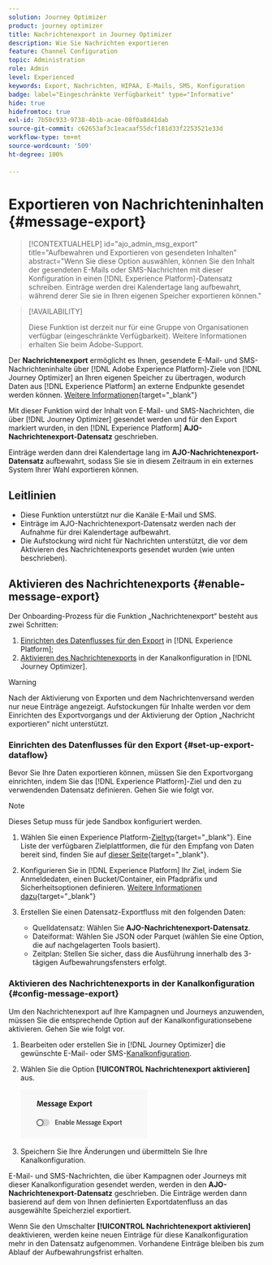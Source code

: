 ```yaml
---
solution: Journey Optimizer
product: journey optimizer
title: Nachrichtenexport in Journey Optimizer
description: Wie Sie Nachrichten exportieren
feature: Channel Configuration
topic: Administration
role: Admin
level: Experienced
keywords: Export, Nachrichten, HIPAA, E-Mails, SMS, Konfiguration
badge: label="Eingeschränkte Verfügbarkeit" type="Informative"
hide: true
hidefromtoc: true
exl-id: 7b50c933-9738-4b1b-acae-08f0a8d41dab
source-git-commit: c62653af3c1eacaaf55dcf181d33f2253521e33d
workflow-type: tm+mt
source-wordcount: '509'
ht-degree: 100%

---
```


# Exportieren von Nachrichteninhalten {#message-export}

>[!CONTEXTUALHELP]
>id="ajo_admin_msg_export"
>title="Aufbewahren und Exportieren von gesendeten Inhalten"
>abstract="Wenn Sie diese Option auswählen, können Sie den Inhalt der gesendeten E-Mails oder SMS-Nachrichten mit dieser Konfiguration in einen [!DNL Experience Platform]-Datensatz schreiben. Einträge werden drei Kalendertage lang aufbewahrt, während derer Sie sie in Ihren eigenen Speicher exportieren können."

>[!AVAILABILITY]
>
>Diese Funktion ist derzeit nur für eine Gruppe von Organisationen verfügbar (eingeschränkte Verfügbarkeit). Weitere Informationen erhalten Sie beim Adobe-Support.

Der **Nachrichtenexport** ermöglicht es Ihnen, gesendete E-Mail- und SMS-Nachrichteninhalte über [!DNL Adobe Experience Platform]-Ziele von [!DNL Journey Optimizer] an Ihren eigenen Speicher zu übertragen, wodurch Daten aus [!DNL Experience Platform] an externe Endpunkte gesendet werden können. [Weitere Informationen](https://experienceleague.adobe.com/de/docs/experience-platform/destinations/home){target="_blank"}

Mit dieser Funktion wird der Inhalt von E-Mail- und SMS-Nachrichten, die über [!DNL Journey Optimizer] gesendet werden und für den Export markiert wurden, in den [!DNL Experience Platform] **AJO-Nachrichtenexport-Datensatz** geschrieben.

Einträge werden dann drei Kalendertage lang im **AJO-Nachrichtenexport-Datensatz** aufbewahrt, sodass Sie sie in diesem Zeitraum in ein externes System Ihrer Wahl exportieren können.
<!--
## Terminology

* **[!DNL Experience Platform] destinations** - Framework to deliver data out of Experience Platform into external endpoints. [Learn more](https://experienceleague.adobe.com/en/docs/experience-platform/destinations/home){target="_blank"}
* **AJO Message Export Dataset** - An [!DNL Experience Platform] dataset which stores the message content of email and SMS messages sent via [!DNL Journey Optimizer] which have been marked for export.
* **Retention**: Records in the AJO Message Export Dataset are retained for 3 calendar days from ingestion.-->

## Leitlinien

* Diese Funktion unterstützt nur die Kanäle E-Mail und SMS.
* Einträge im AJO-Nachrichtenexport-Datensatz werden nach der Aufnahme für drei Kalendertage aufbewahrt.
* Die Aufstockung wird nicht für Nachrichten unterstützt, die vor dem Aktivieren des Nachrichtenexports gesendet wurden (wie unten beschrieben).

## Aktivieren des Nachrichtenexports {#enable-message-export}

Der Onboarding-Prozess für die Funktion „Nachrichtenexport“ besteht aus zwei Schritten:

1. [Einrichten des Datenflusses für den Export](#set-up-export-dataflow) in [!DNL Experience Platform];
1. [Aktivieren des Nachrichtenexports](#config-message-export) in der Kanalkonfiguration in [!DNL Journey Optimizer].

>[!WARNING]
>
>Nach der Aktivierung von Exporten und dem Nachrichtenversand werden nur neue Einträge angezeigt. Aufstockungen für Inhalte werden vor dem Einrichten des Exportvorgangs und der Aktivierung der Option „Nachricht exportieren“ nicht unterstützt.

### Einrichten des Datenflusses für den Export {#set-up-export-dataflow}

Bevor Sie Ihre Daten exportieren können, müssen Sie den Exportvorgang einrichten, indem Sie das [!DNL Experience Platform]-Ziel und den zu verwendenden Datensatz definieren. Gehen Sie wie folgt vor.

>[!NOTE]
>
>Dieses Setup muss für jede Sandbox konfiguriert werden.

1. Wählen Sie einen Experience Platform-[Zieltyp](https://experienceleague.adobe.com/de/docs/experience-platform/destinations/destination-types){target="_blank"}. Eine Liste der verfügbaren Zielplattformen, die für den Empfang von Daten bereit sind, finden Sie auf [dieser Seite](https://experienceleague.adobe.com/de/docs/experience-platform/destinations/catalog/overview){target="_blank"}.

1. Konfigurieren Sie in [!DNL Experience Platform] Ihr Ziel, indem Sie Anmeldedaten, einen Bucket/Container, ein Pfadpräfix und Sicherheitsoptionen definieren. [Weitere Informationen dazu](https://experienceleague.adobe.com/de/docs/experience-platform/destinations/ui/activate/export-datasets){target="_blank"}

1. Erstellen Sie einen Datensatz-Exportfluss mit den folgenden Daten:

   * Quelldatensatz: Wählen Sie **AJO-Nachrichtenexport-Datensatz**.
   * Dateiformat: Wählen Sie JSON oder Parquet (wählen Sie eine Option, die auf nachgelagerten Tools basiert).
   * Zeitplan: Stellen Sie sicher, dass die Ausführung innerhalb des 3-tägigen Aufbewahrungsfensters erfolgt.

### Aktivieren des Nachrichtenexports in der Kanalkonfiguration {#config-message-export}

Um den Nachrichtenexport auf Ihre Kampagnen und Journeys anzuwenden, müssen Sie die entsprechende Option auf der Kanalkonfigurationsebene aktivieren. Gehen Sie wie folgt vor.

1. Bearbeiten oder erstellen Sie in [!DNL Journey Optimizer] die gewünschte E-Mail- oder SMS-[Kanalkonfiguration](channel-surfaces.md#create-channel-surface).

1. Wählen Sie die Option **[!UICONTROL Nachrichtenexport aktivieren]** aus.

   ![](assets/config-message-export.png)

1. Speichern Sie Ihre Änderungen und übermitteln Sie Ihre Kanalkonfiguration.

E-Mail- und SMS-Nachrichten, die über Kampagnen oder Journeys mit dieser Kanalkonfiguration gesendet werden, werden in den **AJO-Nachrichtenexport-Datensatz** geschrieben. Die Einträge werden dann basierend auf dem von Ihnen definierten Exportdatenfluss an das ausgewählte Speicherziel exportiert.

Wenn Sie den Umschalter **[!UICONTROL Nachrichtenexport aktivieren]** deaktivieren, werden keine neuen Einträge für diese Kanalkonfiguration mehr in den Datensatz aufgenommen. Vorhandene Einträge bleiben bis zum Ablauf der Aufbewahrungsfrist erhalten.
